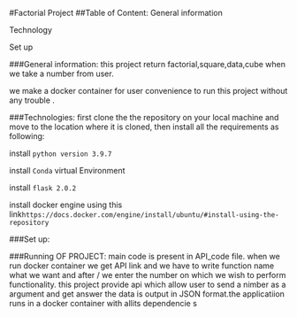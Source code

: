 #Factorial Project
##Table of Content:
General information

Technology

Set up

###General information:
this project return factorial,square,data,cube when we 
take a number from user.

we make a docker container for user convenience to run this project 
without any trouble .

###Technologies:
first clone the the repository on your local machine and move to the location where it is cloned, then install all the requirements as following:

install ```python version 3.9.7```

install ```Conda``` virtual Environment

install ```flask 2.0.2```

install docker engine using this link```https://docs.docker.com/engine/install/ubuntu/#install-using-the-repository``` 

###Set up:

###Running OF PROJECT:
main code is present in API_code file.
when we run docker container we get API link and we have to write function name  what we want and after / we enter the 
number on which we wish to perform functionality. 
this project provide api which allow user to send a nimber as a argument and get answer 
 the data is output in JSON  format.the applicatiion runs in a docker container with allits dependencie
s